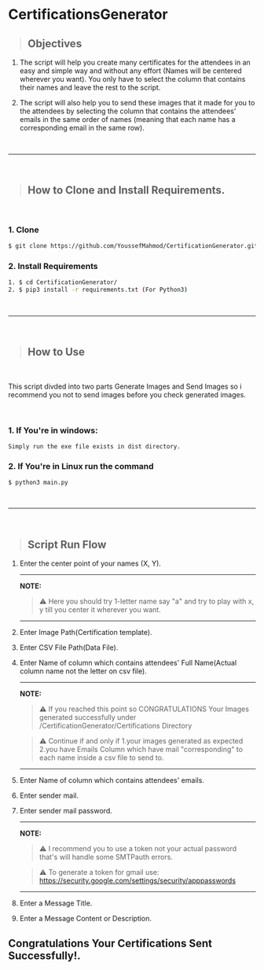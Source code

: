 # CertificationsGenerator

> ## Objectives

1. The script will help you create many certificates for the attendees in an easy and simple way and without any effort (Names will be centered wherever you want). You only have to select the column that contains their names and leave the rest to the script.

2. The script will also help you to send these images that it made for you to the attendees by selecting the column that contains the attendees’ emails in the same order of names (meaning that each name has a corresponding email in the same row).

<br>

---

<br>

> ## How to Clone and Install Requirements.

<br>

### 1. Clone

```bash
$ git clone https://github.com/YoussefMahmod/CertificationGenerator.git
```

### 2. Install Requirements

```bash
1. $ cd CertificationGenerator/
2. $ pip3 install -r requirements.txt (For Python3)
```

<br>

---

<br>

> ## How to Use

<br>

This script divded into two parts Generate Images and Send Images so i recommend you not to send images before you check generated images.

<br>

### 1. If You're in windows:

```
Simply run the exe file exists in dist directory.
```

### 2. If You're in Linux run the command

```shell
$ python3 main.py
```

<br>

---

<br>

> ## Script Run Flow

1. Enter the center point of your names (X, Y).

   ***

   **NOTE:**

   > ⚠ Here you should try 1-letter name say "a" and try to play with x, y till you center it wherever you want.

   ***

2. Enter Image Path(Certification template).
3. Enter CSV File Path(Data File).
4. Enter Name of column which contains attendees' Full Name(Actual column name not the letter on csv file).

   ***

   **NOTE:**

   > ⚠ If you reached this point so CONGRATULATIONS Your Images generated successfully under /CertificationGenerator/Certifications Directory

   > ⚠ Continue if and only if
   > 1.your images generated as expected
   > 2.you have Emails Column which have mail "corresponding" to each name inside a csv file to send to.

   ***

5. Enter Name of column which contains attendees' emails.
6. Enter sender mail.
7. Enter sender mail password.

   ***

   **NOTE:**

   > ⚠ I recommend you to use a token not your actual password that's will handle some SMTPauth errors.

   > ⚠ To generate a token for gmail use:
   > https://security.google.com/settings/security/apppasswords

   ***

8. Enter a Message Title.
9. Enter a Message Content or Description.

## Congratulations Your Certifications Sent Successfully!.
